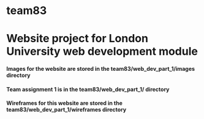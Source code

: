 # team83
# Website project for London University web development module

#### Images for the website are stored in the team83/web_dev_part_1/images directory

#### Team assignment 1 is in the team83/web_dev_part_1/ directory

#### Wireframes for this website are stored in the team83/web_dev_part_1/wireframes directory
